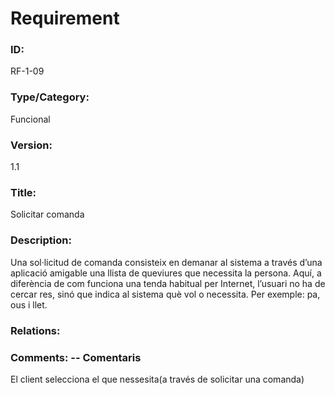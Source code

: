 # Requirement 

### ID: 
RF-1-09

### Type/Category: 
Funcional

### Version: 
1.1

### Title: 
Solicitar comanda

### Description: 
Una sol·licitud de comanda consisteix en demanar al sistema a través d’una aplicació amigable una llista de queviures que necessita la persona. Aquí, a diferència de com funciona una tenda habitual per Internet, l’usuari no ha de cercar res, sinó que indica al sistema què vol o necessita. Per exemple: pa, ous i llet.

### Relations: 


### Comments: -- Comentaris
El client selecciona el que nessesita(a través de solicitar una comanda)
